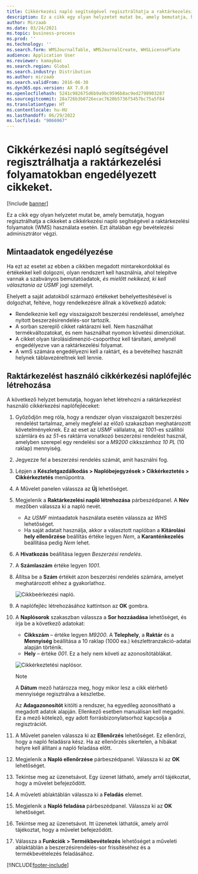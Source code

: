 ```yaml
---
title: Cikkérkezési napló segítségével regisztrálhatja a raktárkezelési folyamatokban engedélyezett cikkeket.
description: Ez a cikk egy olyan helyzetet mutat be, amely bemutatja, hogyan regisztrálhatja a cikkeket a cikkérkezési napló segítségével a raktárkezelési folyamatok (WMS) használata esetén.
author: Mirzaab
ms.date: 03/24/2021
ms.topic: business-process
ms.prod: ''
ms.technology: ''
ms.search.form: WMSJournalTable, WMSJournalCreate, WHSLicensePlate
audience: Application User
ms.reviewer: kamaybac
ms.search.region: Global
ms.search.industry: Distribution
ms.author: mirzaab
ms.search.validFrom: 2016-06-30
ms.dyn365.ops.version: AX 7.0.0
ms.openlocfilehash: 5241c982675d6b9a9bc9596b8ac9ed2798903287
ms.sourcegitcommit: 28a726b3b0726ecac7620b5736f5457bc75a5f84
ms.translationtype: HT
ms.contentlocale: hu-HU
ms.lasthandoff: 06/29/2022
ms.locfileid: "9066967"
---
```

# <a name="register-items-enabled-for-warehouse-management-processes-using-an-item-arrival-journal"></a>Cikkérkezési napló segítségével regisztrálhatja a raktárkezelési folyamatokban engedélyezett cikkeket.

[!include [banner](../../includes/banner.md)]

Ez a cikk egy olyan helyzetet mutat be, amely bemutatja, hogyan regisztrálhatja a cikkeket a cikkérkezési napló segítségével a raktárkezelési folyamatok (WMS) használata esetén. Ezt általában egy bevételezési adminisztrátor végzi.

## <a name="enable-sample-data"></a>Mintaadatok engedélyezése

Ha ezt az esetet az ebben a cikkben megadott mintarekordokkal és értékekkel kell dolgozni, olyan rendszert kell használnia, ahol telepítve vannak a szabványos bemutatóadatok, *és mielőtt nekikezd, ki kell választania az USMF* jogi személyt.

Ehelyett a saját adatokból származó értékeket behelyettesítésével is dolgozhat, feltéve, hogy rendelkezésre állnak a következő adatok:

- Rendelkeznie kell egy visszaigazolt beszerzési rendeléssel, amelyhez nyitott beszerzésirendelés-sor tartozik.
- A sorban szereplő cikket raktárazni kell. Nem használhat termékváltozatokat, és nem használhat nyomon követési dimenziókat.
- A cikket olyan tárolásidimenzió-csoporthoz kell társítani, amelynél engedélyezve van a raktárkezelési folyamat.
- A wmS számára engedélyezni kell a raktárt, és a bevételhez használt helynek táblavezéreltnek kell lennie.

## <a name="create-an-item-arrival-journal-header-that-uses-warehouse-management"></a>Raktárkezelést használó cikkérkezési naplófejléc létrehozása

A következő helyzet bemutatja, hogyan lehet létrehozni a raktárkezelést használó cikkérkezési naplófejléceket:

1. Győződjön meg róla, hogy a rendszer olyan visszaigazolt beszerzési rendelést tartalmaz, amely megfelel az előző szakaszban meghatározott követelményeknek. Ez az eset az *USMF* vállalatra, az *1001*-es szállítói számlára és az *51*-es raktárra vonatkozó beszerzési rendelést használ, amelyben szerepel egy rendelési sor a *M9200* cikkszámhoz *10 PL* (10 raklap) mennyiség.
1. Jegyezze fel a beszerzési rendelés számát, amit használni fog.
1. Lépjen a **Készletgazdálkodás \> Naplóbejegyzések \> Cikkérkeztetés \> Cikkérkeztetés** menüpontra.
1. A Művelet panelen válassza az **Új** lehetőséget.
1. Megjelenik a **Raktárkezelési napló létrehozása** párbeszédpanel. A **Név** mezőben válassza ki a napló nevét.
    - Az *USMF* mintaadatok használata esetén válassza az *WHS* lehetőséget.
    - Ha saját adatait használja, akkor a választott naplóban a **Kitárolási hely ellenőrzése** beállítás értéke legyen *Nem*, a **Karanténkezelés** beállítása pedig *Nem* lehet.
1. A **Hivatkozás** beállítása legyen *Beszerzési rendelés*.
1. A **Számlaszám** értéke legyen *1001*.
1. Állítsa be a **Szám** értékét azon beszerzési rendelés számára, amelyet meghatározott ehhez a gyakorlathoz.

    ![Cikkbeérkezési napló.](../media/item-arrival-journal-header.png "Cikkbeérkezési napló")

1. A naplófejléc létrehozásához kattintson az **OK** gombra.
1. A **Naplósorok** szakaszban válassza a **Sor hozzáadása** lehetőséget, és írja be a következő adatokat:
    - **Cikkszám** – értéke legyen *M9200*. A **Telephely**, a **Raktár** és a **Mennyiség** beállítása a 10 raklap (1000 ea.) készlettranzakció-adatai alapján történik.
    - **Hely** – értéke *001*. Ez a hely nem követi az azonosítótáblákat.

    ![Cikkérkeztetési naplósor.](../media/item-arrival-journal-line.png "Cikkérkeztetési naplósor")

    > [!NOTE]
    > A **Dátum** mező határozza meg, hogy mikor lesz a cikk elérhető mennyisége regisztrálva a készletbe.  
    >
    > Az **Adagazonosítót** kitölti a rendszer, ha egyedileg azonosítható a megadott adatok alapján. Ellenkező esetben manuálisan kell megadni. Ez a mező kötelező, egy adott forrásbizonylatsorhoz kapcsolja a regisztrációt.  

1. A Művelet panelen válassza ki az **Ellenőrzés** lehetőséget. Ez ellenőrzi, hogy a napló feladásra kész. Ha az ellenőrzés sikertelen, a hibákat helyre kell állítani a napló feladása előtt.  
1. Megjelenik a **Napló ellenőrzése** párbeszédpanel. Válassza ki az **OK** lehetőséget.
1. Tekintse meg az üzenetsávot. Egy üzenet látható, amely arról tájékoztat, hogy a művelet befejeződött.  
1. A műveleti ablaktáblán válassza ki a **Feladás** elemet.
1. Megjelenik a **Napló feladása** párbeszédpanel. Válassza ki az **OK** lehetőséget.
1. Tekintse meg az üzenetsávot. Itt üzenetek láthatók, amely arról tájékoztat, hogy a művelet befejeződött.
1. Válassza a **Funkciók > Termékbevételezés** lehetőséget a műveleti ablaktáblán a beszerzésirendelés-sor frissítéséhez és a termékbevételezés feladásához.


[!INCLUDE[footer-include](../../../includes/footer-banner.md)]
